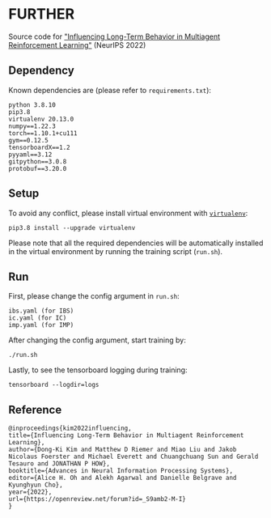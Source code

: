 # FURTHER
Source code for ["Influencing Long-Term Behavior in Multiagent Reinforcement Learning"](https://arxiv.org/pdf/2203.03535.pdf) (NeurIPS 2022)

## Dependency
Known dependencies are (please refer to `requirements.txt`):
```
python 3.8.10
pip3.8
virtualenv 20.13.0
numpy==1.22.3
torch==1.10.1+cu111
gym==0.12.5
tensorboardX==1.2
pyyaml==3.12
gitpython==3.0.8
protobuf==3.20.0
```

## Setup
To avoid any conflict, please install virtual environment with [`virtualenv`](http://docs.python-guide.org/en/latest/dev/virtualenvs/):
```
pip3.8 install --upgrade virtualenv
```
Please note that all the required dependencies will be automatically installed in the virtual environment by running the training script (`run.sh`).

## Run
First, please change the config argument in `run.sh`:
```
ibs.yaml (for IBS)
ic.yaml (for IC)
imp.yaml (for IMP)
```

After changing the config argument, start training by:
```
./run.sh
```

Lastly, to see the tensorboard logging during training:
```
tensorboard --logdir=logs
```

## Reference
```
@inproceedings{kim2022influencing,
title={Influencing Long-Term Behavior in Multiagent Reinforcement Learning},
author={Dong-Ki Kim and Matthew D Riemer and Miao Liu and Jakob Nicolaus Foerster and Michael Everett and Chuangchuang Sun and Gerald Tesauro and JONATHAN P HOW},
booktitle={Advances in Neural Information Processing Systems},
editor={Alice H. Oh and Alekh Agarwal and Danielle Belgrave and Kyunghyun Cho},
year={2022},
url={https://openreview.net/forum?id=_S9amb2-M-I}
}
```
